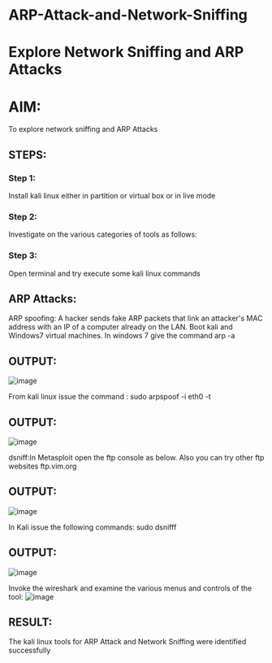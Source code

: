 # ARP-Attack-and-Network-Sniffing
# Explore Network Sniffing and ARP Attacks

# AIM:

To explore network sniffing and ARP Attacks

## STEPS:

### Step 1:

Install kali linux either in partition or virtual box or in live mode

### Step 2:

Investigate on the various categories of tools as follows:


### Step 3:
Open terminal and try execute some kali linux commands

## ARP Attacks:  
ARP spoofing: A hacker sends fake ARP packets that link an attacker's MAC address with an IP of a computer already on the LAN. 
Boot kali and Windows7 virtual machines.
In windows 7 give the command arp -a
## OUTPUT:
![image](https://github.com/Yogabharathi3/ARP-Attack-and-Network-Sniffing/assets/118899387/fd3d24e1-24ca-4944-8faf-1fc756b67c3b)

From kali linux issue the command :
sudo arpspoof -i eth0 -t <target system> <gateway>
## OUTPUT:
![image](https://github.com/Yogabharathi3/ARP-Attack-and-Network-Sniffing/assets/118899387/7bc4dbc7-cf3c-4dcc-84b0-c520055469e9)

dsniff:In Metasploit open the ftp console as below. Also you can try other ftp websites ftp.vim.org
## OUTPUT:
![image](https://github.com/Yogabharathi3/ARP-Attack-and-Network-Sniffing/assets/118899387/cc121c39-1cb2-4cbe-b6d4-3ef4ba6582d6)

In Kali issue the following commands:
sudo dsnifff
## OUTPUT:
![image](https://github.com/Yogabharathi3/ARP-Attack-and-Network-Sniffing/assets/118899387/021b8a34-0292-4af1-afeb-b906b6cf6d27)

Invoke the wireshark and examine the various menus  and controls of the tool:
![image](https://github.com/Yogabharathi3/ARP-Attack-and-Network-Sniffing/assets/118899387/74c67381-6371-4995-9eca-ec213543eb1e)

## RESULT:
The kali linux tools for ARP Attack and Network Sniffing were identified successfully
